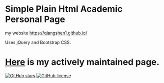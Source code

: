 # Simple Plain Html Academic Personal Page
my website https://qiangshen1.github.io/

Uses jQuery and Bootstrap CSS.
# [Here](https://junweiliang.github.io/) is my actively maintained page.

[![GitHub stars](https://img.shields.io/github/stars/qiangsy1/qiangsy1.github.io.svg)](https://github.com/qiangsy1/qiangsy1.github.io/stargazers)
[![GitHub license](https://img.shields.io/badge/license-MIT-blue.svg)](https://github.com/qiangsy1/qiangsy1.github.io/master/LICENSE)
